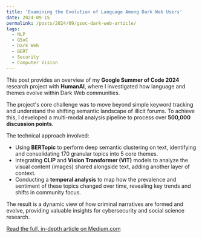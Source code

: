 ```yaml
---
title: 'Examining the Evolution of Language Among Dark Web Users'
date: 2024-09-15
permalink: /posts/2024/09/gsoc-dark-web-article/
tags:
  - NLP
  - GSoC
  - Dark Web
  - BERT
  - Security
  - Computer Vision
---
```


This post provides an overview of my **Google Summer of Code 2024** research project with **HumanAI**, where I investigated how language and themes evolve within Dark Web communities.

The project's core challenge was to move beyond simple keyword tracking and understand the shifting semantic landscape of illicit forums. To achieve this, I developed a multi-modal analysis pipeline to process over **500,000 discussion points**.

The technical approach involved:
- Using **BERTopic** to perform deep semantic clustering on text, identifying and consolidating 170 granular topics into 5 core themes.
- Integrating **CLIP** and **Vision Transformer (ViT)** models to analyze the visual content (images) shared alongside text, adding another layer of context.
- Conducting a **temporal analysis** to map how the prevalence and sentiment of these topics changed over time, revealing key trends and shifts in community focus.

The result is a dynamic view of how criminal narratives are formed and evolve, providing valuable insights for cybersecurity and social science research.

[Read the full, in-depth article on Medium.com](https://medium.com/@domenicolacavalla8/examination-of-the-evolution-of-language-among-dark-web-users-67fd3397e0fb)